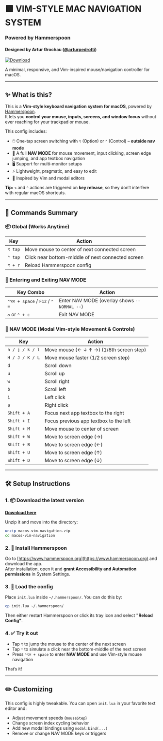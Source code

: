 # 🟩 VIM-STYLE MAC NAVIGATION SYSTEM  
### Powered by Hammerspoon  
#### Designed by **Artur Grochau** ([@arturpedrotti](https://github.com/arturpedrotti))

[![Download](https://img.shields.io/badge/⬇️%20Download-v1.1.0-green?style=for-the-badge)](https://github.com/arturpedrotti/macos-vim-navigation/releases/latest/download/macos-vim-navigation.zip)

A minimal, responsive, and Vim-inspired mouse/navigation controller for macOS.

---

## ✨ What is this?

This is a **Vim-style keyboard navigation system for macOS**, powered by [Hammerspoon](https://www.hammerspoon.org).  
It lets you **control your mouse, inputs, screens, and window focus** without ever reaching for your trackpad or mouse.

This config includes:

- 🖱️ One-tap screen switching with `⌥` (Option) or `⌃` (Control) – **outside nav mode**
- 🧭 A full **NAV MODE** for mouse movement, input clicking, screen edge jumping, and app textbox navigation
- 🖥️ Support for multi-monitor setups
- ⚡ Lightweight, pragmatic, and easy to edit
- 🧠 Inspired by Vim and modal editors

**Tip:** `⌥` and `⌃` actions are triggered on **key release**, so they don’t interfere with regular macOS shortcuts.

---

## 🧠 Commands Summary

### 📦 Global (Works Anytime)

| Key     | Action                                            |
| ------- | ------------------------------------------------- |
| `⌥ tap` | Move mouse to center of next connected screen     |
| `⌃ tap` | Click near bottom-middle of next connected screen |
| `⌥ + r` | Reload Hammerspoon config                         |

### 🚀 Entering and Exiting NAV MODE

| Key Combo                     | Action                                        |
| ----------------------------- | --------------------------------------------- |
| `⌃⌥⌘ + space` / `F12` / `⌃ =` | Enter NAV MODE (overlay shows `-- NORMAL --`) |
| `⎋` or `⌃ + c`                | Exit NAV MODE                                 |

### 🧭 NAV MODE (Modal Vim-style Movement & Controls)

| Key             | Action                                   |
| --------------- | ---------------------------------------- |
| `h / j / k / l` | Move mouse (← ↓ ↑ →) (1/8th screen step) |
| `H / J / K / L` | Move mouse faster (1/2 screen step)      |
| `d`             | Scroll down                              |
| `u`             | Scroll up                                |
| `w`             | Scroll right                             |
| `b`             | Scroll left                              |
| `i`             | Left click                               |
| `a`             | Right click                              |
| `Shift + A`     | Focus next app textbox to the right      |
| `Shift + I`     | Focus previous app textbox to the left   |
| `Shift + M`     | Move mouse to center of screen           |
| `Shift + W`     | Move to screen edge (→)                  |
| `Shift + B`     | Move to screen edge (←)                  |
| `Shift + U`     | Move to screen edge (↑)                  |
| `Shift + D`     | Move to screen edge (↓)                  |

---

## 🛠 Setup Instructions

### 1. 📦 Download the latest version

[**Download here**](https://github.com/arturpedrotti/macos-vim-navigation/releases/latest/download/macos-vim-navigation.zip)

Unzip it and move into the directory:

```bash
unzip macos-vim-navigation.zip
cd macos-vim-navigation
```

### 2. 🔧 Install Hammerspoon

Go to [https://www.hammerspoon.org](https://www.hammerspoon.org) and download the app.  
After installation, open it and **grant Accessibility and Automation permissions** in System Settings.

### 3. 🧠 Load the config

Place `init.lua` inside `~/.hammerspoon/`. You can do this by:

```bash
cp init.lua ~/.hammerspoon/
```

Then either restart Hammerspoon or click its tray icon and select **"Reload Config"**.

### 4. ✅ Try it out

- Tap `⌥` to jump the mouse to the center of the next screen
- Tap `⌃` to simulate a click near the bottom-middle of the next screen
- Press `⌃⌥⌘ + space` to enter **NAV MODE** and use Vim-style mouse navigation

That’s it!

---

## ✏️ Customizing

This config is highly tweakable. You can open `init.lua` in your favorite text editor and:

- Adjust movement speeds (`mouseStep`)
- Change screen index cycling behavior
- Add new modal bindings using `modal:bind(...)`
- Remove or change NAV MODE keys or triggers
